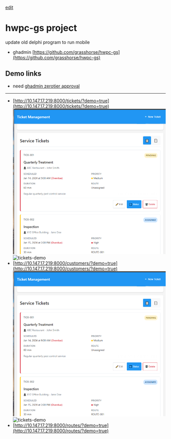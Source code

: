 [edit]()
# hwpc-gs project
update old delphi program to run mobile

- ghadmin [https://github.com/grasshorse/hwpc-gs](https://github.com/grasshorse/hwpc-gs)

## Demo links
- need [ghadmin zerotier approval](https://my.zerotier.com/network/d5e5fb65371eb4a4)

---
- [http://10.147.17.219:8000/tickets/?demo=true](http://10.147.17.219:8000/tickets/?demo=true)
![tickets-demo](./HWPC-Tickets-DEMO.PNG)
![tickets-demo](./HWPC-Tickets-Edit.DEMO.PNG)
- [http://10.147.17.219:8000/customers/?demo=true](http://10.147.17.219:8000/customers/?demo=true)
![tickets-demo](./HWPC-Tickets-DEMO.PNG)
![tickets-demo](./HWPC-Tickets-Edit.DEMO.PNG)
- [http://10.147.17.219:8000/routes/?demo=true](http://10.147.17.219:8000/routes/?demo=true)


